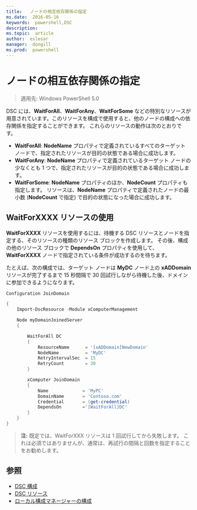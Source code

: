 ```yaml
---
title:   ノードの相互依存関係の指定
ms.date:  2016-05-16
keywords:  powershell,DSC
description:  
ms.topic:  article
author:  eslesar
manager:  dongill
ms.prod:  powershell
---
```


# ノードの相互依存関係の指定

> 適用先: Windows PowerShell 5.0

DSC には、**WaitForAll**、**WaitForAny**、**WaitForSome** などの特別なリソースが用意されています。このリソースを構成で使用すると、他のノードの構成への依存関係を指定することができます。 これらのリソースの動作は次のとおりです。

* **WaitForAll**: **NodeName** プロパティで定義されているすべてのターゲット ノードで、指定されたリソースが目的の状態である場合に成功します。
* **WaitForAny**: **NodeName** プロパティで定義されているターゲット ノードの少なくとも 1 つで、指定されたリソースが目的の状態である場合に成功します。
* **WaitForSome**: **NodeName** プロパティのほか、**NodeCount** プロパティも指定します。 リソースは、**NodeName** プロパティで定義されたノードの最小数 (**NodeCount** で指定) で目的の状態になった場合に成功します。 

## WaitForXXXX リソースの使用

**WaitForXXXX** リソースを使用するには、待機する DSC リソースとノードを指定する、そのリソースの種類のリソース ブロックを作成します。 その後、構成の他のリソース ブロックで **DependsOn** プロパティを使用して、**WaitForXXXX** ノードで指定されている条件が成功するのを待ちます。

たとえば、次の構成では、ターゲット ノードは **MyDC** ノード上の **xADDomain** リソースが完了するまで 15 秒間隔で 30 回試行しながら待機した後、ドメインに参加できるようになります。

```PowerShell
Configuration JoinDomain

{
    Import-DscResource -Module xComputerManagement

    Node myDomainJoinedServer
    {

        WaitForAll DC
        {
            ResourceName      = '[xADDomain]NewDomain'
            NodeName          = 'MyDC'
            RetryIntervalSec  = 15
            RetryCount        = 30
        }

        xComputer JoinDomain
        {
            Name             = 'MyPC'
            DomainName       = 'Contoso.com'
            Credential       = (get-credential)
            DependsOn        ='[WaitForAll]DC'
        }
    }
}
```

>**注:** 既定では、WaitForXXX リソースは 1 回試行してから失敗します。 これは必須ではありませんが、通常は、再試行の間隔と回数を指定することをお勧めします。

## 参照
* [DSC 構成](configurations.md)
* [DSC リソース](resources.md)
* [ローカル構成マネージャーの構成](metaConfig.md)



<!--HONumber=May16_HO3-->


